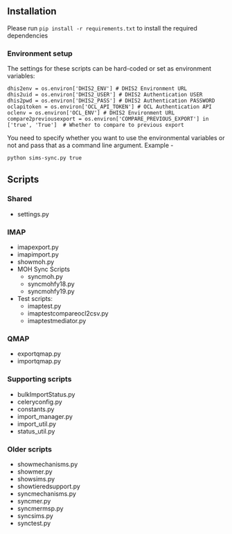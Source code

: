 ## Installation

Please run `pip install -r requirements.txt` to install the required dependencies

### Environment setup
The settings for these scripts can be hard-coded or set as environment variables:
 ```
 dhis2env = os.environ['DHIS2_ENV'] # DHIS2 Environment URL
 dhis2uid = os.environ['DHIS2_USER'] # DHIS2 Authentication USER
 dhis2pwd = os.environ['DHIS2_PASS'] # DHIS2 Authentication PASSWORD
 oclapitoken = os.environ['OCL_API_TOKEN'] # OCL Authentication API
 oclenv = os.environ['OCL_ENV'] # DHIS2 Environment URL
 compare2previousexport = os.environ['COMPARE_PREVIOUS_EXPORT'] in ['true', 'True']  # Whether to compare to previous export
 ```

 You need to specify whether you want to use the environmental variables or not and pass that as a command line argument. Example -
 ```
 python sims-sync.py true
 ```

## Scripts
### Shared
* settings.py

### IMAP
* imapexport.py
* imapimport.py
* showmoh.py
* MOH Sync Scripts
    * syncmoh.py
    * syncmohfy18.py
    * syncmohfy19.py
* Test scripts:
    * imaptest.py
    * imaptestcompareocl2csv.py
    * imaptestmediator.py

### QMAP
* exportqmap.py
* importqmap.py

### Supporting scripts
* bulkImportStatus.py
* celeryconfig.py
* constants.py
* import_manager.py
* import_util.py
* status_util.py

### Older scripts
* showmechanisms.py
* showmer.py
* showsims.py
* showtieredsupport.py
* syncmechanisms.py
* syncmer.py
* syncmermsp.py
* syncsims.py
* synctest.py